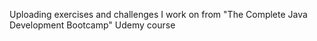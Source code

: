 Uploading exercises and challenges I work on from "The Complete Java Development Bootcamp" Udemy course
